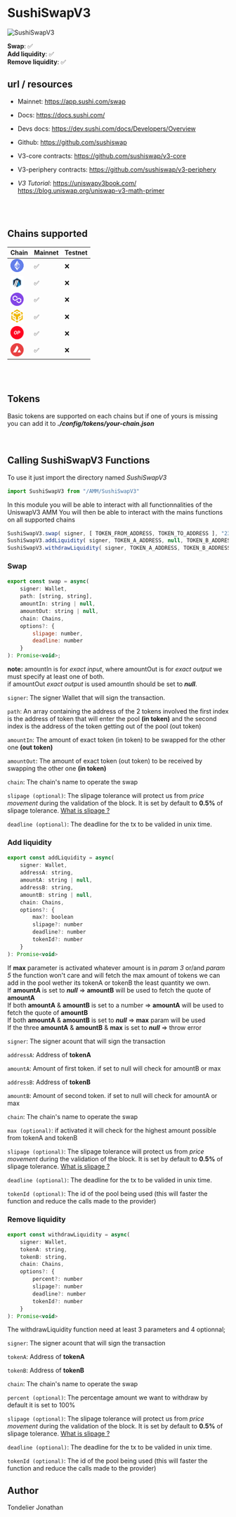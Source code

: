 # SushiSwapV3  
![SushiSwapV3](https://pbs.twimg.com/profile_images/1622619902350688258/lFs3rTxB_400x400.png)  

**Swap**: ✅    
**Add liquidity**: ✅    
**Remove liquidity**: ✅    
  
## url / resources
- Mainnet: https://app.sushi.com/swap
- Docs: https://docs.sushi.com/
- Devs docs: https://dev.sushi.com/docs/Developers/Overview
- Github: https://github.com/sushiswap
- V3-core contracts: https://github.com/sushiswap/v3-core
- V3-periphery contracts: https://github.com/sushiswap/v3-periphery

- *V3 Tutorial*: 
    https://uniswapv3book.com/  
    https://blog.uniswap.org/uniswap-v3-math-primer
<br />
<br /> 
  
## Chains supported
| Chain                         | Mainnet | Testnet |
|-------------------------------|---------|---------|
| ![ETH](assets/ethereum.png)   |   ✅    |   ❌     |
| ![ARB](assets/arbitrum.png)   |   ✅    |   ❌     |
| ![MATIC](assets/polygon.png)  |   ✅    |   ❌     |
| ![BSC](assets/bsc.png)        |   ✅    |   ❌     |
| ![OP](assets/optimism.png)    |   ✅    |   ❌     |
| ![AVAX](assets/avalanche.png) |   ✅    |   ❌     |
<br />
<br />

## Tokens
Basic tokens are supported on each chains but if one of yours is missing you can add it to ***./config/tokens/your-chain.json***  
<br />
<br />
  
## Calling SushiSwapV3 Functions

To use it just import the directory named *SushiSwapV3*  
```javascript
import SushiSwapV3 from "/AMM/SushiSwapV3"
```

In this module you will be able to interact with all functionnalities of the UniswapV3 AMM
You will then be able to interact with the mains functions on all supported chains

```javascript
SushiSwapV3.swap( signer, [ TOKEN_FROM_ADDRESS, TOKEN_TO_ADDRESS ], "23", null, "polygon" )
SushiSwapV3.addLiquidity( signer, TOKEN_A_ADDRESS, null, TOKEN_B_ADDRESS, null, "arbitrum" )
SushiSwapV3.withdrawLiquidity( signer, TOKEN_A_ADDRESS, TOKEN_B_ADDRESS, "optimism" )
```

### Swap  
```javascript
export const swap = async(
    signer: Wallet,
    path: [string, string],
    amountIn: string | null,
    amountOut: string | null,
    chain: Chains,
    options?: {
        slipage: number,
        deadline: number
    }
): Promise<void>;
```
**note:** amountIn is for *exact input*, where amountOut is for *exact output* we must specify at least one of both.  
          if amountOut *exact output* is used amountIn should be set to ***null***.  
  
`signer`: The signer Wallet that will sign the transaction.  
  
`path`: An array containing the address of the 2 tokens involved the first index is the address of token that will enter the pool **(in token)** and the second index is the address of the token getting out of the pool (out token)  
  
`amountIn`: The amount of exact token (in token) to be swapped for the other one **(out token)**  
  
`amountOut`: The amount of exact token (out token) to be received by swapping the other one **(in token)**  
  
`chain`: The chain's name to operate the swap  
  
`slipage (optional)`: The slipage tolerance will protect us from *price movement* during the validation of the block. It is set by default to **0.5%** of slipage tolerance. [What is slipage ?](https://support.uniswap.org/hc/en-us/articles/8643879653261-What-is-Price-Slippage-)  
  
`deadline (optional)`: The deadline for the tx to be valided in unix time.  
  
### Add liquidity  
  
```javascript
export const addLiquidity = async(
    signer: Wallet,                        
    addressA: string,                       
    amountA: string | null,     
    addressB: string,                       
    amountB: string | null,     
    chain: Chains,
    options?: {
        max?: boolean
        slipage?: number
        deadline?: number
        tokenId?: number
    }
): Promise<void>
```
If **max** parameter is activated whatever amount is in *param 3* or/and *param 5* the function won't care and will fetch the max amount of tokens we can add in the pool wether its tokenA or tokenB the least quantity we own.  
If **amountA** is set to ***null*** => **amountB** will be used to fetch the quote of **amountA**  
If both **amountA** & **amountB** is set to a number => **amountA** will be used to fetch the quote of **amountB**  
If both **amountA** & **amountB** is set to ***null*** => **max** param will be used   
If the three **amountA** & **amountB** & **max** is set to ***null*** => throw error  
  
`signer`: The signer acount that will sign the transaction  
  
`addressA`: Address of **tokenA**  
  
`amountA`: Amount of first token. if set to null will check for amountB or max  
  
`addressB`: Address of **tokenB**  
  
`amountB`: Amount of second token. if set to null will check for amountA or max  
  
`chain`: The chain's name to operate the swap  
  
`max (optional)`: if activated it will check for the highest amount possible from tokenA and tokenB  
  
`slipage (optional)`: The slipage tolerance will protect us from *price movement* during the validation of the block. It is set by default to **0.5%** of slipage tolerance. [What is slipage ?](https://support.uniswap.org/hc/en-us/articles/8643879653261-What-is-Price-Slippage-)  
  
`deadline (optional)`: The deadline for the tx to be valided in unix time.  
  
`tokenId (optional)`: The id of the pool being used (this will faster the function and reduce the calls made to the provider)
  
### Remove liquidity  
  
```javascript
export const withdrawLiquidity = async(
    signer: Wallet, 
    tokenA: string, 
    tokenB: string, 
    chain: Chains,
    options?: {
        percent?: number
        slipage?: number
        deadline?: number
        tokenId?: number
    }
): Promise<void>
```
The withdrawLiquidity function need at least 3 parameters and 4 optionnal;   
  
`signer`: The signer acount that will sign the transaction  
  
`tokenA`: Address of **tokenA**  
  
`tokenB`: Address of **tokenB** 

`chain`: The chain's name to operate the swap  
  
`percent (optional)`: The percentage amount we want to withdraw by default it is set to 100%  
  
`slipage (optional)`: The slipage tolerance will protect us from *price movement* during the validation of the block. It is set by default to **0.5%** of slipage tolerance. [What is slipage ?](https://support.uniswap.org/hc/en-us/articles/8643879653261-What-is-Price-Slippage-)  
  
`deadline (optional)`: The deadline for the tx to be valided in unix time.  
  
`tokenId (optional)`: The id of the pool being used (this will faster the function and reduce the calls made to the provider)
  
  
## Author
 
Tondelier Jonathan